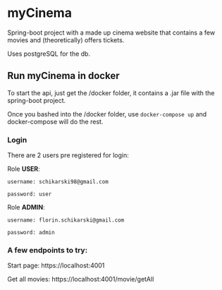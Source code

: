 # myCinema
Spring-boot project with a made up cinema website that contains a few movies and (theoretically) offers tickets. 

Uses postgreSQL for the db.

## Run myCinema in docker
To start the api, just get the /docker folder, it contains a .jar file with the spring-boot project. 

Once you bashed into the /docker folder, use ```docker-compose up``` and docker-compose will do the rest. 

### Login
There are 2 users pre registered for login:

Role **USER**:

    username: schikarski98@gmail.com 

    password: user


Role **ADMIN**:

    username: florin.schikarski@gmail.com 

    password: admin

### A few endpoints to try:
Start page: https://localhost:4001

Get all movies: https://localhost:4001/movie/getAll